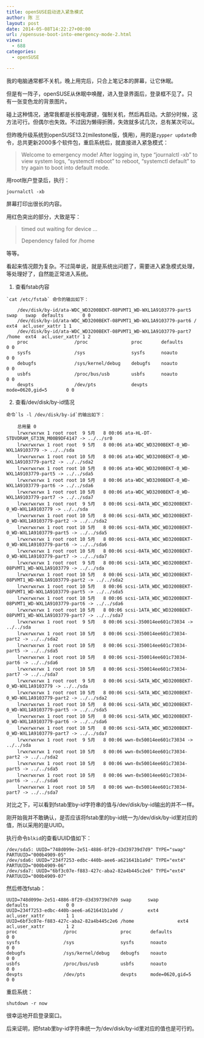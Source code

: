 ```yaml
---
title: openSUSE启动进入紧急模式
author: 陈 三
layout: post
date: 2014-05-08T14:22:27+00:00
url: /opensuse-boot-into-emergency-mode-2.html
views:
  - 688
categories:
  - openSUSE

---
```

我的电脑通常都不关机，晚上用完后，只合上笔记本的屏幕，让它休眠。

但是有一阵子，openSUSE从休眠中唤醒，进入登录界面后，登录框不见了。只有一张变色龙的背景图片。

碰上这种情况，通常我都是长按电源键，强制关机，然后再启动。大部分时候，这方法可行。但偶尔也失效。不过因为懒得折腾，失效就多试几次，总有某次可以。

但昨晚升级系统到openSUSE13.2(milestone版，慎用)，用的是`zypper update`命令，总共更新2000多个软件包，重启系统后，就直接进入紧急模式：

> Welcome to emergency mode! After logging in, type &#8220;journalctl -xb&#8221; to view system logs, &#8220;systemctl reboot&#8221; to reboot, &#8220;systemctl default&#8221; to try again to boot into default mode.

用root账户登录后，执行：

    journalctl -xb
    

屏幕打印出很长的内容。

用红色突出的部分，大致是写：

> timed out waiting for device &#8230;
> 
> Dependency failed for /home

等等。

看起来情况颇为复杂。不过简单说，就是系统出问题了，需要进入紧急模式处理，等处理好了，自然能正常进入系统。

  1. 查看fstab内容
    
    `cat /etc/fstab` 命令的输出如下：
    
        /dev/disk/by-id/ata-WDC_WD3200BEKT-08PVMT1_WD-WXL1A9103779-part5 swap   swap  defaults       0 0
        /dev/disk/by-id/ata-WDC_WD3200BEKT-08PVMT1_WD-WXL1A9103779-part6 /      ext4  acl,user_xattr 1 1
        /dev/disk/by-id/ata-WDC_WD3200BEKT-08PVMT1_WD-WXL1A9103779-part7 /home  ext4  acl,user_xattr 1 2
        proc                 /proc                proc       defaults              0 0
        sysfs                /sys                 sysfs      noauto                0 0
        debugfs              /sys/kernel/debug    debugfs    noauto                0 0
        usbfs                /proc/bus/usb        usbfs      noauto                0 0
        devpts               /dev/pts             devpts     mode=0620,gid=5       0 0
        

  2. 查看/dev/disk/by-id情况
    
    命令`ls -l /dev/disk/by-id`的输出如下：
    
        总用量 0
        lrwxrwxrwx 1 root root  9 5月   8 00:06 ata-HL-DT-STDVDRAM_GT33N_M00B9DF4147 -> ../../sr0
        lrwxrwxrwx 1 root root  9 5月   8 00:06 ata-WDC_WD3200BEKT-0_WD-WXL1A9103779 -> ../../sda
        lrwxrwxrwx 1 root root 10 5月   8 00:06 ata-WDC_WD3200BEKT-0_WD-WXL1A9103779-part2 -> ../../sda2
        lrwxrwxrwx 1 root root 10 5月   8 00:06 ata-WDC_WD3200BEKT-0_WD-WXL1A9103779-part5 -> ../../sda5
        lrwxrwxrwx 1 root root 10 5月   8 00:06 ata-WDC_WD3200BEKT-0_WD-WXL1A9103779-part6 -> ../../sda6
        lrwxrwxrwx 1 root root 10 5月   8 00:06 ata-WDC_WD3200BEKT-0_WD-WXL1A9103779-part7 -> ../../sda7
        lrwxrwxrwx 1 root root  9 5月   8 00:06 scsi-0ATA_WDC_WD3200BEKT-0_WD-WXL1A9103779 -> ../../sda
        lrwxrwxrwx 1 root root 10 5月   8 00:06 scsi-0ATA_WDC_WD3200BEKT-0_WD-WXL1A9103779-part2 -> ../../sda2
        lrwxrwxrwx 1 root root 10 5月   8 00:06 scsi-0ATA_WDC_WD3200BEKT-0_WD-WXL1A9103779-part5 -> ../../sda5
        lrwxrwxrwx 1 root root 10 5月   8 00:06 scsi-0ATA_WDC_WD3200BEKT-0_WD-WXL1A9103779-part6 -> ../../sda6
        lrwxrwxrwx 1 root root 10 5月   8 00:06 scsi-0ATA_WDC_WD3200BEKT-0_WD-WXL1A9103779-part7 -> ../../sda7
        lrwxrwxrwx 1 root root  9 5月   8 00:06 scsi-1ATA_WDC_WD3200BEKT-08PVMT1_WD-WXL1A9103779 -> ../../sda
        lrwxrwxrwx 1 root root 10 5月   8 00:06 scsi-1ATA_WDC_WD3200BEKT-08PVMT1_WD-WXL1A9103779-part2 -> ../../sda2
        lrwxrwxrwx 1 root root 10 5月   8 00:06 scsi-1ATA_WDC_WD3200BEKT-08PVMT1_WD-WXL1A9103779-part5 -> ../../sda5
        lrwxrwxrwx 1 root root 10 5月   8 00:06 scsi-1ATA_WDC_WD3200BEKT-08PVMT1_WD-WXL1A9103779-part6 -> ../../sda6
        lrwxrwxrwx 1 root root 10 5月   8 00:06 scsi-1ATA_WDC_WD3200BEKT-08PVMT1_WD-WXL1A9103779-part7 -> ../../sda7
        lrwxrwxrwx 1 root root  9 5月   8 00:06 scsi-350014ee601c73034 -> ../../sda
        lrwxrwxrwx 1 root root 10 5月   8 00:06 scsi-350014ee601c73034-part2 -> ../../sda2
        lrwxrwxrwx 1 root root 10 5月   8 00:06 scsi-350014ee601c73034-part5 -> ../../sda5
        lrwxrwxrwx 1 root root 10 5月   8 00:06 scsi-350014ee601c73034-part6 -> ../../sda6
        lrwxrwxrwx 1 root root 10 5月   8 00:06 scsi-350014ee601c73034-part7 -> ../../sda7
        lrwxrwxrwx 1 root root  9 5月   8 00:06 scsi-SATA_WDC_WD3200BEKT-0_WD-WXL1A9103779 -> ../../sda
        lrwxrwxrwx 1 root root 10 5月   8 00:06 scsi-SATA_WDC_WD3200BEKT-0_WD-WXL1A9103779-part2 -> ../../sda2
        lrwxrwxrwx 1 root root 10 5月   8 00:06 scsi-SATA_WDC_WD3200BEKT-0_WD-WXL1A9103779-part5 -> ../../sda5
        lrwxrwxrwx 1 root root 10 5月   8 00:06 scsi-SATA_WDC_WD3200BEKT-0_WD-WXL1A9103779-part6 -> ../../sda6
        lrwxrwxrwx 1 root root 10 5月   8 00:06 scsi-SATA_WDC_WD3200BEKT-0_WD-WXL1A9103779-part7 -> ../../sda7
        lrwxrwxrwx 1 root root  9 5月   8 00:06 wwn-0x50014ee601c73034 -> ../../sda
        lrwxrwxrwx 1 root root 10 5月   8 00:06 wwn-0x50014ee601c73034-part2 -> ../../sda2
        lrwxrwxrwx 1 root root 10 5月   8 00:06 wwn-0x50014ee601c73034-part5 -> ../../sda5
        lrwxrwxrwx 1 root root 10 5月   8 00:06 wwn-0x50014ee601c73034-part6 -> ../../sda6
        lrwxrwxrwx 1 root root 10 5月   8 00:06 wwn-0x50014ee601c73034-part7 -> ../../sda7
        

对比之下，可以看到fstab里by-id字符串的值与/dev/disk/by-id输出的并不一样。

刚开始我并不敢确认，是否应该将fstab里的by-id统一为/dev/disk/by-id里对应的值，所以采用的是UUID。

执行命令`blkid`的查看UUID值如下：

    /dev/sda5: UUID="748d099e-2e51-4886-8f29-d3d39739d7d9" TYPE="swap" PARTUUID="000b4909-05" 
    /dev/sda6: UUID="234f7253-edbc-440b-aee6-a621641b1a9d" TYPE="ext4" PARTUUID="000b4909-06" 
    /dev/sda7: UUID="6bf3c07e-f883-427c-aba2-82a4b445c2e6" TYPE="ext4" PARTUUID="000b4909-07" 
    

然后修改fstab：

    UUID=748d099e-2e51-4886-8f29-d3d39739d7d9 swap      swap       defaults              0 0
    UUID=234f7253-edbc-440b-aee6-a621641b1a9d /         ext4       acl,user_xattr        1 1
    UUID=6bf3c07e-f883-427c-aba2-82a4b445c2e6 /home                ext4       acl,user_xattr        1 2
    proc                 /proc                proc       defaults              0 0
    sysfs                /sys                 sysfs      noauto                0 0
    debugfs              /sys/kernel/debug    debugfs    noauto                0 0
    usbfs                /proc/bus/usb        usbfs      noauto                0 0
    devpts               /dev/pts             devpts     mode=0620,gid=5       0 0
    

重启系统：

    shutdown -r now
    

很幸运地开启登录窗口。

后来证明，把fstab里by-id字符串统一为/dev/disk/by-id里对应的值也是可行的。